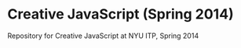 Creative JavaScript (Spring 2014)
=================================

Repository for Creative JavaScript at NYU ITP, Spring 2014
